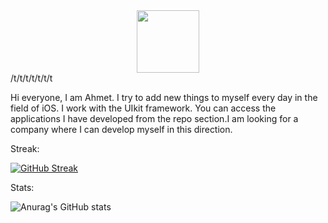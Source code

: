 
<div id="header" align="center">
  <img src="https://media.giphy.com/media/M9gbBd9nbDrOTu1Mqx/giphy.gif" width="100"/>
</div>
<img src="https://komarev.com/ghpvc/?username=your-github-agkurt&style=flat-square&color=blue" alt=""/>/t/t/t/t/t/t/t



Hi everyone, I am Ahmet. I try to add new things to myself every day in the field of iOS. I work with the UIkit framework. You can access the applications I have developed from the repo section.I am looking for a company where I can develop myself in this direction.



Streak:

[![GitHub Streak](https://streak-stats.demolab.com?user=agkurt&theme=aura-dark&hide_border=true)](https://git.io/streak-stats)

Stats:

![Anurag's GitHub stats](https://github-readme-stats.vercel.app/api?username=agkurt&show_icons=true&bg_color=00000000)
